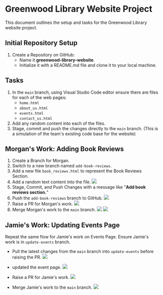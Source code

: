 # Greenwood Library Website Project

This document outlines the setup and tasks for the Greenwood Library website project.

## Initial Repository Setup

1.  Create a Repository on GitHub:
    *   Name it **greenwood-library-website**.
    *   Initialize it with a README.md file and clone it to your local machine.

## Tasks

1.  In the `main` branch, using Visual Studio Code editor ensure there are files for each of the web pages:
    *   `home.html`
    *   `about_us.html`
    *   `events.html`
    *   `contact_us.html`
2.  Add any random content into each of the files.
3.  Stage, commit and push the changes directly to the `main` branch. (This is a simulation of the team's existing code base for the website)

## Morgan's Work: Adding Book Reviews

1.  Create a Branch for Morgan.
2.  Switch to a new branch named `add-book-reviews`.
3.  Add a new file `book_reviews.html` to represent the Book Reviews Section.
4.  Add a random text content into the file.
![](./img/creationg%20of%20book%20review%20section%20by%20morgan.png)
5.  Stage, Commit, and Push Changes with a message like "**Add book reviews section.**"
6.  Push the `add-book-reviews` branch to GitHub.
![](./img/push%20add%20book%20reviews%20to%20branch.png)
7.  Raise a PR for Morgan's work.
![](./img/creating%20a%20pull%20request.png)
8.  Merge Morgan's work to the `main` branch.
![](./img/merging%20pull%20request.png)
![](./img/request%20merged%20.png)
## Jamie's Work: Updating Events Page

Repeat the same flow for Jamie's work on Events Page. Ensure Jamie's work is in `update-events` branch.

*   Pull the latest changes from the `main` branch into `update-events` before raising the PR.
![](./img/create%20a%20branch%20for%20jamies%20and%20updated%20latest%20changes%20from%20main.png)

*   updated the event page.
![](./img/updated%20event%20page.png)
*   Raise a PR for Jamie's work.
![](./img/pull%20request%20for%20jamie%20.png)
*   Merge Jamie's work to the `main` branch.
![](./img/jerry%20pull%20request%20merged.png)